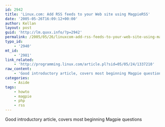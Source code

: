 ```yaml
---
id: 2942
title: 'Linux.com: Add RSS feeds to your Web site using MagpieRSS'
date: '2005-05-26T16:09:12+00:00'
author: Kellan
layout: post
guid: 'http://lm.quxx.info/?p=2942'
permalink: /2005/05/26/linuxcom-add-rss-feeds-to-your-web-site-using-magpierss/
typo_id:
    - '2940'
mt_id:
    - '2981'
link_related:
    - 'http://programming.linux.com/article.pl?sid=05/05/24/1337210'
raw_content:
    - 'Good introductory article, covers most beginning Magpie questions'
categories:
    - Aside
tags:
    - howto
    - magpie
    - php
    - rss
---
```


Good introductory article, covers most beginning Magpie questions
